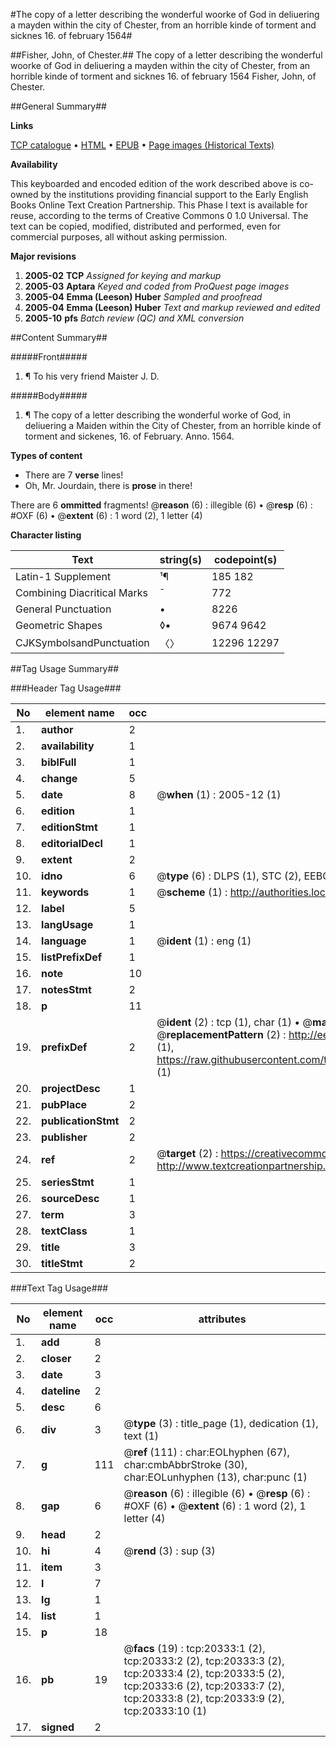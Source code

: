#The copy of a letter describing the wonderful woorke of God in deliuering a mayden within the city of Chester, from an horrible kinde of torment and sicknes 16. of february 1564#

##Fisher, John, of Chester.##
The copy of a letter describing the wonderful woorke of God in deliuering a mayden within the city of Chester, from an horrible kinde of torment and sicknes 16. of february 1564
Fisher, John, of Chester.

##General Summary##

**Links**

[TCP catalogue](http://www.ota.ox.ac.uk/tcp/)  • 
[HTML](http://tei.it.ox.ac.uk/tcp/Texts-HTML/free/A00/A00792.html)  • 
[EPUB](http://tei.it.ox.ac.uk/tcp/Texts-EPUB/free/A00/A00792.epub) • 
[Page images (Historical Texts)](https://data.historicaltexts.jisc.ac.uk/view?pubId=eebo-99854878e&pageId=eebo-99854878e-20333-1)

**Availability**

This keyboarded and encoded edition of the
	       work described above is co-owned by the institutions
	       providing financial support to the Early English Books
	       Online Text Creation Partnership. This Phase I text is
	       available for reuse, according to the terms of Creative
	       Commons 0 1.0 Universal. The text can be copied,
	       modified, distributed and performed, even for
	       commercial purposes, all without asking permission.

**Major revisions**

1. __2005-02__ __TCP__ *Assigned for keying and markup*
1. __2005-03__ __Aptara__ *Keyed and coded from ProQuest page images*
1. __2005-04__ __Emma (Leeson) Huber__ *Sampled and proofread*
1. __2005-04__ __Emma (Leeson) Huber__ *Text and markup reviewed and edited*
1. __2005-10__ __pfs__ *Batch review (QC) and XML conversion*

##Content Summary##

#####Front#####

1. ¶ To his very
friend Maister J. D.

#####Body#####

1. ¶ The copy of a letter describing
the wonderful worke of
God, in deliuering a Maiden within
the City of Chester, from an horrible
kinde of torment and
sickenes, 16. of February.
Anno. 1564.

**Types of content**

  * There are 7 **verse** lines!
  * Oh, Mr. Jourdain, there is **prose** in there!

There are 6 **ommitted** fragments! 
 @__reason__ (6) : illegible (6)  •  @__resp__ (6) : #OXF (6)  •  @__extent__ (6) : 1 word (2), 1 letter (4)

**Character listing**


|Text|string(s)|codepoint(s)|
|---|---|---|
|Latin-1 Supplement|¹¶|185 182|
|Combining             Diacritical Marks|̄|772|
|General Punctuation|•|8226|
|Geometric Shapes|◊▪|9674 9642|
|CJKSymbolsandPunctuation|〈〉|12296 12297|

##Tag Usage Summary##

###Header Tag Usage###

|No|element name|occ|attributes|
|---|---|---|---|
|1.|__author__|2||
|2.|__availability__|1||
|3.|__biblFull__|1||
|4.|__change__|5||
|5.|__date__|8| @__when__ (1) : 2005-12 (1)|
|6.|__edition__|1||
|7.|__editionStmt__|1||
|8.|__editorialDecl__|1||
|9.|__extent__|2||
|10.|__idno__|6| @__type__ (6) : DLPS (1), STC (2), EEBO-CITATION (1), PROQUEST (1), VID (1)|
|11.|__keywords__|1| @__scheme__ (1) : http://authorities.loc.gov/ (1)|
|12.|__label__|5||
|13.|__langUsage__|1||
|14.|__language__|1| @__ident__ (1) : eng (1)|
|15.|__listPrefixDef__|1||
|16.|__note__|10||
|17.|__notesStmt__|2||
|18.|__p__|11||
|19.|__prefixDef__|2| @__ident__ (2) : tcp (1), char (1)  •  @__matchPattern__ (2) : ([0-9\-]+):([0-9IVX]+) (1), (.+) (1)  •  @__replacementPattern__ (2) : http://eebo.chadwyck.com/downloadtiff?vid=$1&page=$2 (1), https://raw.githubusercontent.com/textcreationpartnership/Texts/master/tcpchars.xml#$1 (1)|
|20.|__projectDesc__|1||
|21.|__pubPlace__|2||
|22.|__publicationStmt__|2||
|23.|__publisher__|2||
|24.|__ref__|2| @__target__ (2) : https://creativecommons.org/publicdomain/zero/1.0/ (1), http://www.textcreationpartnership.org/docs/. (1)|
|25.|__seriesStmt__|1||
|26.|__sourceDesc__|1||
|27.|__term__|3||
|28.|__textClass__|1||
|29.|__title__|3||
|30.|__titleStmt__|2||


###Text Tag Usage###

|No|element name|occ|attributes|
|---|---|---|---|
|1.|__add__|8||
|2.|__closer__|2||
|3.|__date__|3||
|4.|__dateline__|2||
|5.|__desc__|6||
|6.|__div__|3| @__type__ (3) : title_page (1), dedication (1), text (1)|
|7.|__g__|111| @__ref__ (111) : char:EOLhyphen (67), char:cmbAbbrStroke (30), char:EOLunhyphen (13), char:punc (1)|
|8.|__gap__|6| @__reason__ (6) : illegible (6)  •  @__resp__ (6) : #OXF (6)  •  @__extent__ (6) : 1 word (2), 1 letter (4)|
|9.|__head__|2||
|10.|__hi__|4| @__rend__ (3) : sup (3)|
|11.|__item__|3||
|12.|__l__|7||
|13.|__lg__|1||
|14.|__list__|1||
|15.|__p__|18||
|16.|__pb__|19| @__facs__ (19) : tcp:20333:1 (2), tcp:20333:2 (2), tcp:20333:3 (2), tcp:20333:4 (2), tcp:20333:5 (2), tcp:20333:6 (2), tcp:20333:7 (2), tcp:20333:8 (2), tcp:20333:9 (2), tcp:20333:10 (1)|
|17.|__signed__|2||
